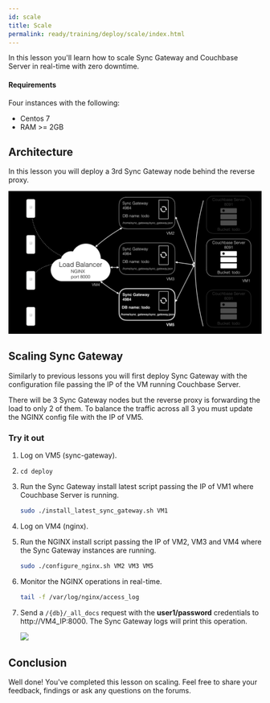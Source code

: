 ```yaml
---
id: scale
title: Scale
permalink: ready/training/deploy/scale/index.html
---
```


In this lesson you'll learn how to scale Sync Gateway and Couchbase Server in real-time with zero downtime.

#### Requirements

Four instances with the following:

- Centos 7
- RAM >= 2GB

## Architecture

In this lesson you will deploy a 3rd Sync Gateway node behind the reverse proxy.

![](img/image80.png)

## Scaling Sync Gateway

Similarly to previous lessons you will first deploy Sync Gateway with the configuration file passing the IP of the VM running Couchbase Server.

There will be 3 Sync Gateway nodes but the reverse proxy is forwarding the load to only 2 of them. To balance the traffic across all 3 you must update the NGINX config file with the IP of VM5.

### Try it out

1. Log on VM5 (sync-gateway).
1. `cd deploy`
1. Run the Sync Gateway install latest script passing the IP of VM1 where Couchbase Server is running.

    ```bash
    sudo ./install_latest_sync_gateway.sh VM1
    ```

1. Log on VM4 (nginx).
1. Run the NGINX install script passing the IP of VM2, VM3 and VM4 where the Sync Gateway instances are running.

    ```bash
    sudo ./configure_nginx.sh VM2 VM3 VM5
    ```

1. Monitor the NGINX operations in real-time.

    ```bash
    tail -f /var/log/nginx/access_log
    ```

1. Send a `/{db}/_all_docs` request with the **user1/password** credentials to http://VM4_IP:8000. The Sync Gateway logs will print this operation.

    ![](https://cl.ly/392N2E2K0J0T/image76.gif)

## Conclusion

Well done! You've completed this lesson on scaling. Feel free to share your feedback, findings or ask any questions on the forums.
